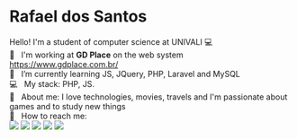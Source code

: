 # Rafael dos Santos

Hello! I'm a student of computer science at UNIVALI :computer:
<br/>
:rocket:  &nbsp; I'm working at **GD Place** on the web system https://www.gdplace.com.br/
<br/> :purple_heart: &nbsp; I’m currently learning JS, JQuery, PHP, Laravel and MySQL
<br/> :computer: &nbsp; My stack: PHP, JS.
<br/> 💬  &nbsp; About me: I love technologies, movies, travels and I'm passionate about games and to study new things
<br/>:email: &nbsp; How to reach me:<br>
<a href="https://www.linkedin.com/in/rafael-dos-santos-6133ab1a0/" target="_blank"><img src="https://img.shields.io/badge/-LinkedIn-%230077B5?style=for-the-badge&logo=linkedin&logoColor=white" target="_blank"></a>
<a href="https://www.facebook.com/rafaelds1997/" target="_blank"><img src="https://img.shields.io/badge/Facebook-1877F2?style=for-the-badge&logo=facebook&logoColor=white" target="_blank"></a>
<a href="https://www.instagram.com/rafaelst1997/" target="_blank"><img src="https://img.shields.io/badge/Instagram-E4405F?style=for-the-badge&logo=instagram&logoColor=white" target="_blank"></a>
<a href="https://twitter.com/Rafaels1997_" target="_blank"><img src="https://img.shields.io/badge/Twitter-1DA1F2?style=for-the-badge&logo=twitter&logoColor=white" target="_blank"></a>
<a href="mailto:rafaels1997@live.com" target="_blank"><img src="https://img.shields.io/badge/Microsoft_Outlook-0078D4?style=for-the-badge&logo=microsoft-outlook&logoColor=white"></a>

